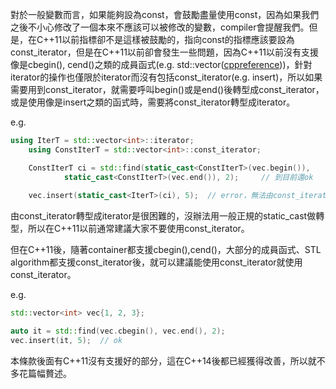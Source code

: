 對於一般變數而言，如果能夠設為const，會鼓勵盡量使用const，因為如果我們之後不小心修改了一個本來不應該可以被修改的變數，compiler會提醒我們。但是，在C++11以前指標卻不是這樣被鼓勵的，指向const的指標應該要設為const_iterator，但是在C++11以前卻會發生一些問題，因為C++11以前沒有支援像是cbegin(), cend()之類的成員函式(e.g. std::vector([cppreference](https://en.cppreference.com/w/cpp/container/vector/begin)))，針對iterator的操作也僅限於iterator而沒有包括const_iterator(e.g. insert)，所以如果需要用到const_iterator，就需要呼叫begin()或是end()後轉型成const_iterator，或是使用像是insert之類的函式時，需要將const_iterator轉型成iterator。

e.g.
```cpp
using IterT = std::vector<int>::iterator; 
    using ConstIterT = std::vector<int>::const_iterator;

    ConstIterT ci = std::find(static_cast<ConstIterT>(vec.begin()),
            static_cast<ConstIterT>(vec.end()), 2);     // 到目前還ok
    
    vec.insert(static_cast<IterT>(ci), 5);  // error，無法由const_iterator轉型為iterator
```

由const_iterator轉型成iterator是很困難的，沒辦法用一般正規的static_cast做轉型，所以在C++11以前通常建議大家不要使用const_iterator。

但在C++11後，隨著container都支援cbegin(),cend()，大部分的成員函式、STL algorithm都支援const_iterator後，就可以建議能使用const_iterator就使用const_iterator。

e.g.
```cpp
std::vector<int> vec{1, 2, 3};

auto it = std::find(vec.cbegin(), vec.end(), 2);
vec.insert(it, 5);  // ok
```

本條款後面有C++11沒有支援好的部分，這在C++14後都已經獲得改善，所以就不多花篇幅贅述。